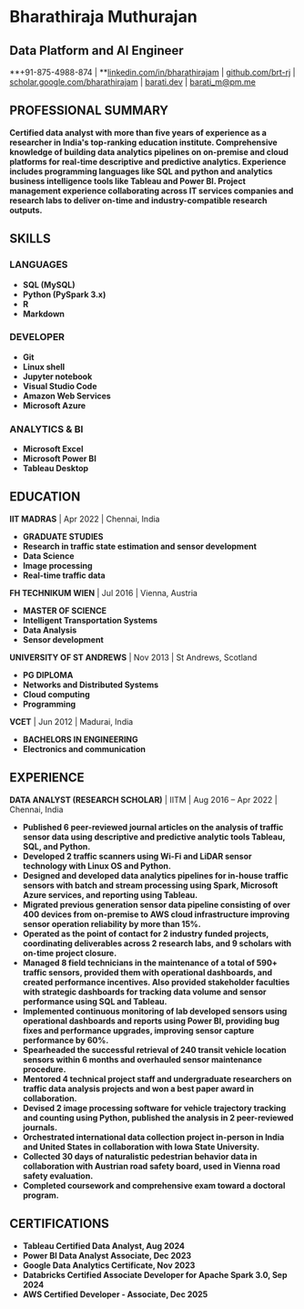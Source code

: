 # Bharathiraja Muthurajan

## Data Platform and AI Engineer

**+91-875-4988-874 | **[linkedin.com/in/bharathirajam](https://www.google.com/search?q=https://linkedin.com/in/bharathirajam "null") | [github.com/brt-rj](github.com/brt-rj "null") | [scholar.google.com/bharathirajam](https://www.google.com/search?q=https://scholar.google.com/bharathirajam "null") | [barati.dev](https://barati.dev/) | barati_m@pm.me

## PROFESSIONAL SUMMARY

**Certified data analyst with more than five years of experience as a researcher in India's top-ranking education institute. Comprehensive knowledge of building data analytics pipelines on on-premise and cloud platforms for real-time descriptive and predictive analytics. Experience includes programming languages like SQL and python and analytics business intelligence tools like Tableau and Power BI. Project management experience collaborating across IT services companies and research labs to deliver on-time and industry-compatible research outputs.**

## SKILLS

### LANGUAGES

* **SQL (MySQL)**
* **Python (PySpark 3.x)**
* **R**
* **Markdown**

### DEVELOPER

* **Git**
* **Linux shell**
* **Jupyter notebook**
* **Visual Studio Code**
* **Amazon Web Services**
* **Microsoft Azure**

### ANALYTICS & BI

* **Microsoft Excel**
* **Microsoft Power BI**
* **Tableau Desktop**

## EDUCATION

**IIT MADRAS** | Apr 2022 | Chennai, India

* **GRADUATE STUDIES**
* **Research in traffic state estimation and sensor development**
* **Data Science**
* **Image processing**
* **Real-time traffic data**

**FH TECHNIKUM WIEN** | Jul 2016 | Vienna, Austria

* **MASTER OF SCIENCE**
* **Intelligent Transportation Systems**
* **Data Analysis**
* **Sensor development**

**UNIVERSITY OF ST ANDREWS** | Nov 2013 | St Andrews, Scotland

* **PG DIPLOMA**
* **Networks and Distributed Systems**
* **Cloud computing**
* **Programming**

**VCET** | Jun 2012 | Madurai, India

* **BACHELORS IN ENGINEERING**
* **Electronics and communication**

## EXPERIENCE

**DATA ANALYST (RESEARCH SCHOLAR)** | IITM | Aug 2016 – Apr 2022 | Chennai, India

* **Published 6 peer-reviewed journal articles on the analysis of traffic sensor data using descriptive and predictive analytic tools Tableau, SQL, and Python.**
* **Developed 2 traffic scanners using Wi-Fi and LiDAR sensor technology with Linux OS and Python.**
* **Designed and developed data analytics pipelines for in-house traffic sensors with batch and stream processing using Spark, Microsoft Azure services, and reporting using Tableau.**
* **Migrated previous generation sensor data pipeline consisting of over 400 devices from on-premise to AWS cloud infrastructure improving sensor operation reliability by more than 15%.**
* **Operated as the point of contact for 2 industry funded projects, coordinating deliverables across 2 research labs, and 9 scholars with on-time project closure.**
* **Managed 8 field technicians in the maintenance of a total of 590+ traffic sensors, provided them with operational dashboards, and created performance incentives. Also provided stakeholder faculties with strategic dashboards for tracking data volume and sensor performance using SQL and Tableau.**
* **Implemented continuous monitoring of lab developed sensors using operational dashboards and reports using Power BI, providing bug fixes and performance upgrades, improving sensor capture performance by 60%.**
* **Spearheaded the successful retrieval of 240 transit vehicle location sensors within 6 months and overhauled sensor maintenance procedure.**
* **Mentored 4 technical project staff and undergraduate researchers on traffic data analysis projects and won a best paper award in collaboration.**
* **Devised 2 image processing software for vehicle trajectory tracking and counting using Python, published the analysis in 2 peer-reviewed journals.**
* **Orchestrated international data collection project in-person in India and United States in collaboration with Iowa State University.**
* **Collected 30 days of naturalistic pedestrian behavior data in collaboration with Austrian road safety board, used in Vienna road safety evaluation.**
* **Completed coursework and comprehensive exam toward a doctoral program.**

## CERTIFICATIONS

* **Tableau Certified Data Analyst, Aug 2024**
* **Power BI Data Analyst Associate, Dec 2023**
* **Google Data Analytics Certificate, Nov 2023**
* **Databricks Certified Associate Developer for Apache Spark 3.0, Sep 2024**
* **AWS Certified Developer - Associate, Dec 2025**
